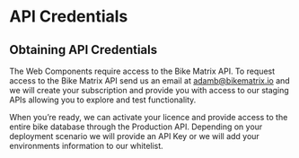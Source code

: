 # API Credentials

## Obtaining API Credentials

The Web Components require access to the Bike Matrix API. To request access to the Bike Matrix API send us an email at adamb@bikematrix.io and we will create your subscription and provide you with access to our staging APIs allowing you to explore and test functionality.

When you’re ready, we can activate your licence and provide access to the entire bike database through the Production API. Depending on your deployment scenario we will provide an API Key or we will add your environments information to our whitelist.
